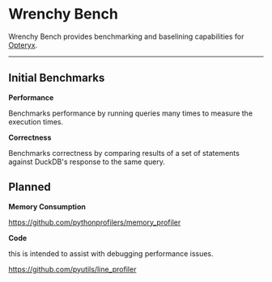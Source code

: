 # Wrenchy Bench

Wrenchy Bench provides benchmarking and baselining capabilities for [Opteryx](https://github.com/mabel-dev/opteryx).

----

## Initial Benchmarks

**Performance**

Benchmarks performance by running queries many times to measure the execution times.

**Correctness**

Benchmarks correctness by comparing results of a set of statements against DuckDB's response to the same query.

## Planned

**Memory Consumption**

https://github.com/pythonprofilers/memory_profiler

**Code**

this is intended to assist with debugging performance issues.

https://github.com/pyutils/line_profiler
